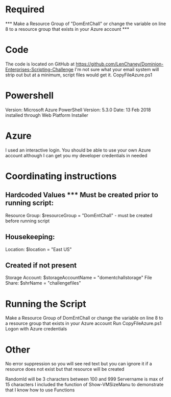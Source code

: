 Required
========
*** Make a Resource Group of "DomEntChall" or change the variable on line 8 to a resource group that exists in your Azure account ***

Code
====
The code is located on GitHub at https://github.com/LenChaney/Dominion-Enterprises-Scripting-Challenge I'm not sure what your email system will strip out but at a minimum, script files would get it.
CopyFileAzure.ps1

Powershell
==========
Version: 
	Microsoft Azure PowerShell 
	Version: 5.3.0 Date: 
	13 Feb 2018 
installed through Web Platform Installer

Azure
=====
I used an interactive login. You should be able to use your own Azure account although I can get you my developer credentials in needed

Coordinating instructions
=========================
Hardcoded Values
*** Must be created prior to running script:
-----------------
Resource Group:  $resourceGroup = "DomEntChall"  - must be created before running script

Housekeeping:
-----------------
Location: $location = "East US"

Created if not present
----------------------
Storage Account: $storageAccountName = "domentchallstorage" 
File Share: $shrName = "challengefiles"


Running the Script
=========================
Make a Resource Group of DomEntChall or change the variable on line 8 to a resource group that exists in your Azure account
Run CopyFileAzure.ps1
Logon with Azure credentials

Other
=====
No error suppression so you will see red text but you can ignore it
if a resource does not exist but that resource will be created



RandomId will be 3 characters between 100 and 999 Servername is max of 15 characters I included the function of Show-VMSizeManu to demonstrate that I know how to use Functions
